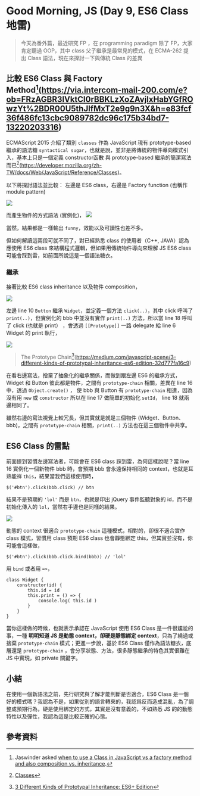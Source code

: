 Good Morning, JS (Day 9, ES6 Class 地雷)
===
> 今天為番外篇，最近研究 FP ，在 programming paradigm 除了 FP，大家肯定聽過 OOP，其中 class 父子繼承是最常見的模式，在 ECMA-262 提出 Class 語法，現在來探討一下與傳統 Class 的差異

## 比較 ES6 Class 與 Factory Method[^1](https://via.intercom-mail-200.com/e?ob=FRzAGBR3lVktCI0rBBKLzXoZAvjIxHabYGfROwzYt%2BDR00U5thJIfMxT2e9g9n3X&h=e83fcf36f486fc13cbc9089782dc96c175b34bd7-13220203316)
ECMAScript 2015 介紹了類別 `classes` 作為 JavaScript 現有 prototype-based 繼承的語法糖 `syntactical sugar`，也就是說，並非是將傳統的物件導向模式引入，基本上只是一個定義 constructor函數 與 prototype-based 繼承的簡潔寫法而已[^2](https://developer.mozilla.org/zh-TW/docs/Web/JavaScript/Reference/Classes)。

以下將探討語法並比較：
左邊是 ES6 class，右邊是 Factory function (也稱作 module pattern)

![](https://i.imgur.com/cgSW1bT.png)

而產生物件的方式語法 (實例化)，
![](https://i.imgur.com/KHMFBtQ.png)

當然，結果都是一樣輸出 `funny`，效能以及可讀性也差不多。

但如何解讀這兩段可就不同了，對已經熟悉 class 的使用者（C++, JAVA）認為應使用 ES6 class 來結構程式邏輯，但如果用傳統物件導向來理解 JS ES6 class 可能會踩到雷，如前面所說這是一個語法糖衣。

### 繼承
接著比較 ES6 class inheritance  以及物件 composition，

![](https://i.imgur.com/iEucZuY.png)

左邊 line 10 `Button` 繼承 `Widget`，並定義一個方法 `click(..)`，其中 click 呼叫了 `print(..)`，但實例化的 bbb 中並沒有實作 `print(..)` 方法，所以當 line 18 呼叫了 click (也就是 print） ，會透過 `[[Prototype]]` 一路 delegate 給 line 6 Widget 的 print 執行，

![](https://i.imgur.com/Lrm1Htx.png)
> The Prototype Chain[^3](https://medium.com/javascript-scene/3-different-kinds-of-prototypal-inheritance-es6-edition-32d777fa16c9)

在看右邊寫法，捨棄了抽象化的繼承關係，而做到跟左邊 ES6 的繼承方式，Widget 和 Button 彼此都是物件，之間有 `prototype-chain` 相關，差異在 line 16 中，透過 `Object.create()` ， 使 bbb 與 Button 有 `prototype-chain` 相連，因為沒有用 `new` 或 `constructor` 所以在 line 17 做簡單的初始化 `setId`， line 18 就兩邊相同了。

雖然右邊的寫法視覺上較冗長，但其實就是就是三個物件 (Widget、Button、bbb)，之間有 `prototype-chain` 相關，`print(..)` 方法也在這三個物件中共享。

## ES6 Class 的雷點

前面提到習慣左邊寫法者，可能會在 ES6 class 踩到雷，為何這樣說呢？當 line 16 實例化一個新物件 bbb 時，會預期 bbb 會永遠保持相同的 context，也就是耳熟能祥 `this`，結果當我們這樣使用時，

```javascript=
$('#btn').click(bbb.click) // btn
```

結果不是預期的 `'lol'` 而是 `btn`，也就是印出 jQuery 事件監聽對象的 id，而不是初始化傳入的 `lol`，當然右手邊也是同樣的結果。

![](https://i.imgur.com/DNKJEzn.png)

動態的 context 很適合 `prototype-chain` 這種模式，相對的，卻很不適合實作 class 模式，習慣用 class 預期 ES6 class 也會靜態綁定 this，但其實並沒有，你可能會這樣做，

```javascript=
$('#btn').click(bbb.click.bind(bbb)) // 'lol'
```
用 `bind` 或者用 `=>`，

```javascript=
class Widget {
    constructor(id) {
        this.id = id
        this.print = () => {
            console.log( this.id )
        }
    }
}
```

當你這樣做的時候，也就表示承認在 JavaScript 使用 ES6 Class 是一件很尷尬的事，一種 **明明知道 JS 是動態 context，卻硬是靜態綁定 context**，只為了繞過或捨棄 `prototype-chain` 模式；更進一步說，基於 ES6 Class 僅作為語法糖衣，底層還是 `prototype-chain` ，會分享狀態、方法，很多靜態繼承的特色其實很難在 JS 中實現，如 private 關鍵字。

## 小結
在使用一個新語法之前，先行研究與了解才能判斷是否適合，ES6 Class 是一個好的模式嗎？我認為不是，如果從別的語言轉來的，我認爲反而造成混亂，為了調整成預期行為，硬是使用綁定的方式，其實是沒有意義的，不如熟悉 JS 的的動態特性以及彈性，我認為這是比較正確的心態。

## 參考資料
[^1]: Jaswinder asked [when to use a Class in JavaScript vs a factory method and also composition vs. inheritance](https://via.intercom-mail-200.com/e?ob=FRzAGBR3lVktCI0rBBKLzXoZAvjIxHabYGfROwzYt%2BDR00U5thJIfMxT2e9g9n3X&h=e83fcf36f486fc13cbc9089782dc96c175b34bd7-13220203316).
[^2]: [Classes](https://developer.mozilla.org/zh-TW/docs/Web/JavaScript/Reference/Classes)
[^3]: [3 Different Kinds of Prototypal Inheritance: ES6+ Edition](https://medium.com/javascript-scene/3-different-kinds-of-prototypal-inheritance-es6-edition-32d777fa16c9)
